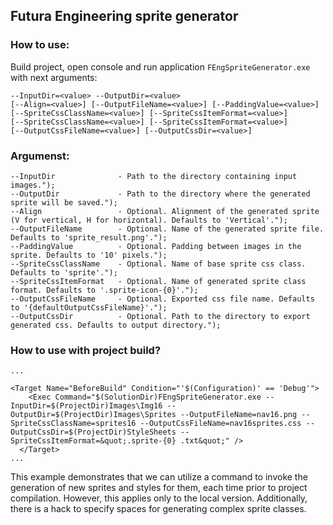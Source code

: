 ## Futura Engineering sprite generator

### How to use:

Build project, open console and run application `FEngSpriteGenerator.exe` with next arguments:

``` 
--InputDir=<value> --OutputDir=<value> 
[--Align=<value>] [--OutputFileName=<value>] [--PaddingValue=<value>] 
[--SpriteCssClassName=<value>] [--SpriteCssItemFormat=<value>]
[--SpriteCssClassName=<value>] [--SpriteCssItemFormat=<value>]
[--OutputCssFileName=<value>] [--OutputCssDir=<value>] 
```

### Argumenst:

```
--InputDir              - Path to the directory containing input images.");
--OutputDir             - Path to the directory where the generated sprite will be saved.");
--Align                 - Optional. Alignment of the generated sprite (V for vertical, H for horizontal). Defaults to 'Vertical'.");
--OutputFileName        - Optional. Name of the generated sprite file. Defaults to 'sprite_result.png'.");
--PaddingValue          - Optional. Padding between images in the sprite. Defaults to '10' pixels.");
--SpriteCssClassName    - Optional. Name of base sprite css class. Defaults to 'sprite'.");
--SpriteCssItemFormat   - Optional. Name of generated sprite class format. Defaults to '.sprite-icon-{0}'.");
--OutputCssFileName     - Optional. Exported css file name. Defaults to '{defaultOutputCssFileName}'.");
--OutputCssDir          - Optional. Path to the directory to export generated css. Defaults to output directory.");
```


### How to use with project build?

```
...

<Target Name="BeforeBuild" Condition="'$(Configuration)' == 'Debug'">
    <Exec Command="$(SolutionDir)FEngSpriteGenerator.exe --InputDir=$(ProjectDir)Images\Img16 --OutputDir=$(ProjectDir)Images\Sprites --OutputFileName=nav16.png --SpriteCssClassName=sprites16 --OutputCssFileName=nav16sprites.css --OutputCssDir=$(ProjectDir)StyleSheets --SpriteCssItemFormat=&quot;.sprite-{0} .txt&quot;" />
  </Target>
...

```
This example demonstrates that we can utilize a command to invoke the generation of new sprites and styles for them, each time prior to project compilation. However, this applies only to the local version. Additionally, there is a hack to specify spaces for generating complex sprite classes.